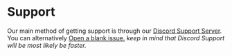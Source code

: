 # Support
Our main method of getting support is through our [Discord Support Server](https://discord.com/invite/7uzKWGB/). You can alternatively [Open a blank issue.](https://github.com/GamesROB/documentation/issues/new/choose)
*keep in mind that Discord Support will be most likely be faster.*